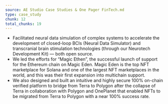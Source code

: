 ```yaml
---
source: AE Studio Case Studies & One Pager FinTech.md
type: case_study
chunk: 12
total_chunks: 19
---
```


* Facilitated neural data simulation of complex systems to accelerate the development of closed-loop BCIs (Neural Data Simulator) and transcranial brain stimulation technologies (through our Neurotech Development Kit) — both open source.
* We led the efforts for “Magic Ethen”, the successful launch of support for the Ethereum chain on Magic Eden. Magic Eden is the top NFT marketplace for Solana and one of the largest NFT marketplaces in the world, and this was their first expansion into multichain support.
* We also designed and built an intuitive and highly secure 100% on-chain verified platform to bridge from Terra to Polygon after the collapse of Terra in collaboration with Polygon and OnePlanet that enabled NFTs to be migrated from Terra to Polygon with a near 100% success rate.